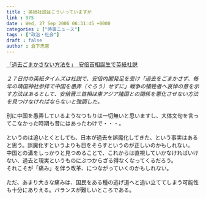 ```yaml
---
title : 英紙社説はこういっていますが
link : 975
date : Wed, 27 Sep 2006 06:31:45 +0000
categories : ["時事ニュース"]
tags : ["政治・社会"]
draft : false
author : 倉下忠憲
---
```


<A HREF="http://www.asahi.com/politics/update/0927/011.html" TARGET="_blank">「過去ごまかさない方法を」　安倍首相誕生で英紙社説</A><BR><BR><I>２７日付の英紙タイムズは社説で、安倍内閣発足を受け「過去をごまかさず、毎年の靖国神社参拝で中国を愚弄（ぐろう）せずに」戦争の犠牲者へ哀悼の意を示す方法はあるとして、安倍晋三首相は東アジア諸国との関係を悪化させない方法を見つけなければならないと強調した。</I> <BR><BR>別に中国を愚弄しているようなつもりは一切無いと思いますし、大体文句を言ってこなかった時期も昔にはあったわけで・・・。<BR><BR>というのは追いとくとしても、日本が過去を誤魔化してきた、という事実はあると思う。誤魔化すというよりも目をそらすというのが正しいのかもしれない。<BR>中国との溝をしっかりと見つめることで、これからは直視していかなければいけない、過去と現実というものにぶつからざる得なくなってくるだろう。<BR>それこそが「痛み」を伴う改革、につながっていくのかもしれない。<BR><BR>ただ、あまり大きな痛みは、国民をある種の逃げ道へと追い立ててしまう可能性も十分にありえる。バランスが難しいところである。<br><br>
